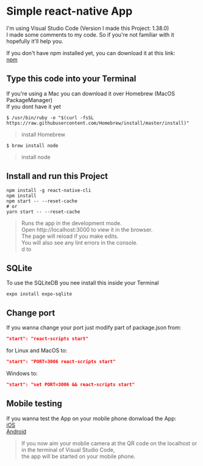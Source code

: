 # Simple react-native App

I'm using Visual Studio Code (Version I made this Project: 1.38.0)</br>
I made some comments to my code. So if you're not familiar with it hopefully it'll help you. </br>

If you don't have npm installed yet, you can download it at this link: </br>
[npm](https://nodejs.org/en/download/)

## Type this code into your Terminal

If you're using a Mac you can download it over Homebrew (MacOS PackageManager) </br>
If you dont have it yet

```
$ /usr/bin/ruby -e "$(curl -fsSL https://raw.githubusercontent.com/Homebrew/install/master/install)"
```
>install Homebrew

```
$ brew install node
```
>install node

## Install and run this Project

```
npm install -g react-native-cli
npm install
npm start -- --reset-cache
# or
yarn start -- --reset-cache
```

>Runs the app in the development mode. </br>
>Open http://localhost:3000 to view it in the browser.</br>
>The page will reload if you make edits.</br>
>You will also see any lint errors in the console.</br>
d to 
## SQLite
To use the SQLiteDB you nee install this inside your Terminal

```shell
expo install expo-sqlite
```


## Change port
If you wanna change your port just modify part of package.json from:

```json
"start": "react-scripts start"
```
for Linux and MacOS to:

```json
"start": "PORT=3006 react-scripts start"
```

Windows to:

```json
"start": "set PORT=3006 && react-scripts start"
```

## Mobile testing
If you wanna test the App on your mobile phone donwload the App: </br>
[iOS](https://apps.apple.com/ch/app/expo-client/id982107779) </br>
[Android](https://play.google.com/store/apps/details?id=host.exp.exponent&hl=de)

>If you now aim your mobile camera at the QR code on the localhost or in the terminal of Visual Studio Code, </br> 
>the app will be started on your mobile phone.
